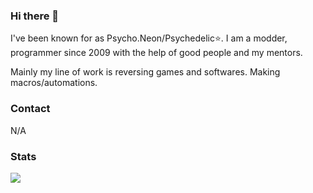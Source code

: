 ### Hi there 👋

I've been known for as Psycho.Neon/Psychedelic⭐. I am a modder, programmer since 2009 with the help of good people and my mentors. 

Mainly my line of work is reversing games and softwares. Making macros/automations. 

### Contact
N/A

### Stats
![](https://github-readme-stats.vercel.app/api?username=psycho-neon&show_icons=true&theme=radical)
<!--
**psycho-neon/psycho-neon** is a ✨ _special_ ✨ repository because its `README.md` (this file) appears on your GitHub profile.

Here are some ideas to get you started:

- 🔭 I’m currently working on ...
- 🌱 I’m currently learning ...
- 👯 I’m looking to collaborate on ...
- 🤔 I’m looking for help with ...
- 💬 Ask me about ...
- 📫 How to reach me: ...
- 😄 Pronouns: ...
- ⚡ Fun fact: ...
-->
